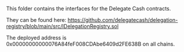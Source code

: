 This folder contains the interfaces for the Delegate Cash contracts.

They can be found here:
https://github.com/delegatecash/delegation-registry/blob/main/src/IDelegationRegistry.sol

The deployed address is 0x00000000000076A84feF008CDAbe6409d2FE638B on all chains.
